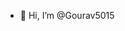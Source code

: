 - 👋 Hi, I’m @Gourav5015

<!---
Gourav5015/Gourav5015 is a ✨ special ✨ repository because its `README.md` (this file) appears on your GitHub profile.
You can click the Preview link to take a look at your changes.
--->
